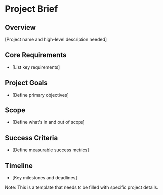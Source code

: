 # Project Brief

## Overview
[Project name and high-level description needed]

## Core Requirements
- [List key requirements]

## Project Goals
- [Define primary objectives]

## Scope
- [Define what's in and out of scope]

## Success Criteria
- [Define measurable success metrics]

## Timeline
- [Key milestones and deadlines]

Note: This is a template that needs to be filled with specific project details. 